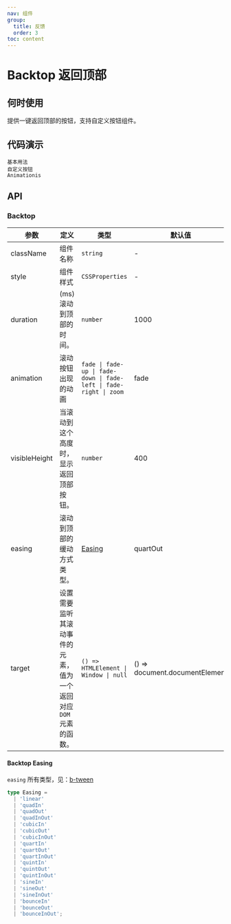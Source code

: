 ```yaml
---
nav: 组件
group:
  title: 反馈
  order: 3
toc: content
---
```


# Backtop 返回顶部

## 何时使用

提供一键返回顶部的按钮，支持自定义按钮组件。

## 代码演示

<code src="../../packages/ui/examples/backtop/basic.tsx" description="当滚动到一定高度的时候，在右下角会出现一个返回顶部的按钮。">基本用法</code>  
<code src="../../packages/ui/examples/backtop/custom.tsx" description="可以自定义返回顶部的按钮。">自定义按钮</code>  
<code src="../../packages/ui/examples/backtop/animation.tsx" description="支持自定义按钮位置和出现的按钮动画">Animationis</code>

## API

### Backtop

| **参数** | **定义** | **类型** | **默认值** |
| --- | --- | --- | --- |
| className | 组件名称 | `string` | - |
| style | 组件样式 | `CSSProperties` | - |
| duration | (ms) 滚动到顶部的时间。 | `number` | 1000 |
| animation | 滚动按钮出现的动画 | `fade \| fade-up \| fade-down \| fade-left \| fade-right \| zoom` | fade |
| visibleHeight | 当滚动到这个高度时，显示返回顶部按钮。 | `number` | 400 |
| easing | 滚动到顶部的缓动方式类型。 | [Easing](#backtop-easing) | quartOut |
| target | 设置需要监听其滚动事件的元素，值为一个返回对应 `DOM` 元素的函数。 | `() => HTMLElement \| Window \| null` | () => document.documentElement |

#### Backtop Easing

`easing` 所有类型，见：[b-tween](https://www.npmjs.com/package/b-tween)

```ts
type Easing =
  | 'linear'
  | 'quadIn'
  | 'quadOut'
  | 'quadInOut'
  | 'cubicIn'
  | 'cubicOut'
  | 'cubicInOut'
  | 'quartIn'
  | 'quartOut'
  | 'quartInOut'
  | 'quintIn'
  | 'quintOut'
  | 'quintInOut'
  | 'sineIn'
  | 'sineOut'
  | 'sineInOut'
  | 'bounceIn'
  | 'bounceOut'
  | 'bounceInOut';
```
